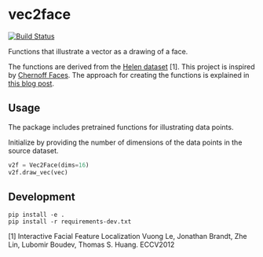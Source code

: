 
# vec2face

[![Build Status](https://travis-ci.com/jessstringham/py-vec2face.svg?branch=master)](https://travis-ci.com/jessstringham/py-vec2face)

Functions that illustrate a vector as a drawing of a face.

The functions are derived from the [Helen dataset](http://www.ifp.illinois.edu/~vuongle2/helen/) [1]. This project is inspired by [Chernoff Faces](https://en.wikipedia.org/wiki/Chernoff_face). The approach for creating the functions is explained in [this blog post](https://jessicastringham.net/2019/11/06/learning-chernoff-faces/).

## Usage

The package includes pretrained functions for illustrating data points.

Initialize by providing the number of dimensions of the data points in the source dataset.

```python
v2f = Vec2Face(dims=16)
v2f.draw_vec(vec)
```

## Development

    pip install -e .
    pip install -r requirements-dev.txt


[1] Interactive Facial Feature Localization Vuong Le, Jonathan Brandt, Zhe Lin, Lubomir Boudev, Thomas S. Huang. ECCV2012
